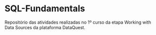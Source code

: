 # SQL-Fundamentals
Repositório das atividades realizadas no 1º curso da etapa Working with Data Sources da plataforma DataQuest.
